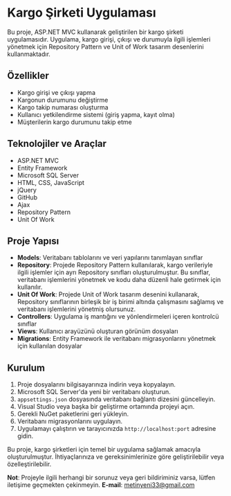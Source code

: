 # Kargo Şirketi Uygulaması

Bu proje, ASP.NET MVC kullanarak geliştirilen bir kargo şirketi uygulamasıdır. Uygulama, kargo girişi, çıkışı ve durumuyla ilgili işlemleri yönetmek için Repository Pattern ve Unit of Work tasarım desenlerini kullanmaktadır.

## Özellikler

- Kargo girişi ve çıkışı yapma
- Kargonun durumunu değiştirme
- Kargo takip numarası oluşturma
- Kullanıcı yetkilendirme sistemi (giriş yapma, kayıt olma)
- Müşterilerin kargo durumunu takip etme

## Teknolojiler ve Araçlar

- ASP.NET MVC
- Entity Framework
- Microsoft SQL Server
- HTML, CSS, JavaScript
- jQuery
- GitHub
- Ajax
- Repository Pattern
- Unit Of Work

## Proje Yapısı

- **Models**: Veritabanı tablolarını ve veri yapılarını tanımlayan sınıflar
- **Repository**: Projede Repository Pattern kullanılarak, kargo verileriyle ilgili işlemler için ayrı Repository sınıfları oluşturulmuştur. Bu sınıflar, veritabanı işlemlerini yönetmek ve kodu daha düzenli hale getirmek için kullanılır.
- **Unit Of Work**: Projede Unit of Work tasarım desenini kullanarak, Repository sınıflarının birleşik bir iş birimi altında çalışmasını sağlamış ve veritabanı işlemlerini yönetmiş olursunuz.
- **Controllers**: Uygulama iş mantığını ve yönlendirmeleri içeren kontrolcü sınıflar
- **Views**: Kullanıcı arayüzünü oluşturan görünüm dosyaları
- **Migrations**: Entity Framework ile veritabanı migrasyonlarını yönetmek için kullanılan dosyalar

## Kurulum

1. Proje dosyalarını bilgisayarınıza indirin veya kopyalayın.
2. Microsoft SQL Server'da yeni bir veritabanı oluşturun.
3. `appsettings.json` dosyasında veritabanı bağlantı dizesini güncelleyin.
4. Visual Studio veya başka bir geliştirme ortamında projeyi açın.
5. Gerekli NuGet paketlerini geri yükleyin.
6. Veritabanı migrasyonlarını uygulayın.
7. Uygulamayı çalıştırın ve tarayıcınızda `http://localhost:port` adresine gidin.

Bu proje, kargo şirketleri için temel bir uygulama sağlamak amacıyla oluşturulmuştur. İhtiyaçlarınıza ve gereksinimlerinize göre geliştirilebilir veya özelleştirilebilir.

**Not**: Projeyle ilgili herhangi bir sorunuz veya geri bildiriminiz varsa, lütfen iletişime geçmekten çekinmeyin.
**E-mail**: metinyeni33@gmail.com
